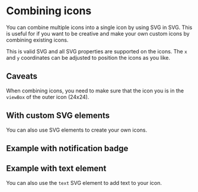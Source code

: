 <script setup>
import { Sandpack } from 'sandpack-vue3'
import sandpackTheme from '../../../.vitepress/theme/sandpackTheme.json'
import combineIconsExample from './examples/combining-icons/files.ts'
import combineCustomExample from './examples/combining-icons-custom/files.ts'
import combineNotificationExample from './examples/combining-icons-notification/files.ts'
</script>

# Combining icons

You can combine multiple icons into a single icon by using SVG in SVG.
This is useful for if you want to be creative and make your own custom icons by combining existing icons.

<Sandpack
  template="react"
  :theme="sandpackTheme"
  :files="combineIconsExample"
  :customSetup='{
    dependencies: {
      "lucide-react": "latest"
    }
  }'
  :options="{
    editorHeight: 400,
    editorWidthPercentage: 60,
  }"
/>

This is valid SVG and all SVG properties are supported on the icons.
The `x` and `y` coordinates can be adjusted to position the icons as you like.

## Caveats

When combining icons, you need to make sure that the icon you is in the `viewBox` of the outer icon (24x24).

## With custom SVG elements

You can also use SVG elements to create your own icons.

## Example with notification badge



<Sandpack
  template="react"
  :theme="sandpackTheme"
  :files="combineNotificationExample"
  :customSetup='{
    dependencies: {
      "lucide-react": "latest"
    }
  }'
  :options="{
    editorHeight: 480,
    editorWidthPercentage: 60,
  }"
/>

## Example with text element

You can also use the `text` SVG element to add text to your icon.

<Sandpack
  template="react"
  :theme="sandpackTheme"
  :files="combineCustomExample"
  :customSetup='{
    dependencies: {
      "lucide-react": "latest"
    }
  }'
  :options="{
    editorHeight: 480,
    editorWidthPercentage: 60,
  }"
/>




